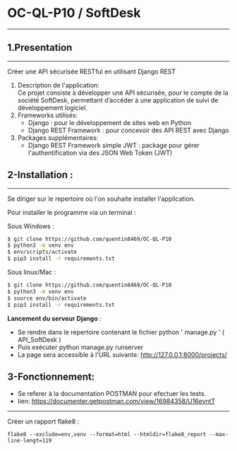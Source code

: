 
# OC-QL-P10 / SoftDesk 


***

## 1.Presentation
***
Créer une API sécurisée RESTful en utilisant Django REST
1) Description de l'application:<br>
Ce projet consiste à développer une API sécurisée, pour le compte de la société SoftDesk, permettant d’accéder à une application de suivi de développement logiciel.
2) Frameworks utilisés:
   * Django : pour le développement de sites web en Python
   * Django REST Framework : pour concevoir des API REST avec Django
3) Packages supplémentaires:
   * Django REST Framework simple JWT  : package pour gérer l'authentification via des JSON Web Token (JWT)


## 2-Installation  :
***
Se diriger sur le repertoire où l'on souhaite installer l'application.

Pour installer le programme via un terminal :  

Sous Windows :  
```sh
$ git clone https://github.com/quentin8469/OC-QL-P10   
$ python3 -m venv env  
$ env/scripts/activate  
$ pip3 install -r requirements.txt   
```
Sous linux/Mac :      
```sh
$ git clone https://github.com/quentin8469/OC-QL-P10 
$ python3 -m venv env    
$ source env/bin/activate    
$ pip3 install -r requirements.txt    
```

**Lancement du serveur Django** :

* Se rendre dans le repertoire contenant le fichier python ' manage.py ' ( API_SoftDesk )
* Puis exécuter python manage.py runserver
* La page sera accessible à l'URL suivante:  http://127.0.0.1:8000/projects/

## 3-Fonctionnement:

* Se referer à la documentation POSTMAN pour efectuer les tests.
* lien: https://documenter.getpostman.com/view/16984358/U16evntT


***
Créer un rapport flake8 :  

`flake8 --exclude=env,venv --format=html --htmldir=flake8_report --max-line-lengt=119`

